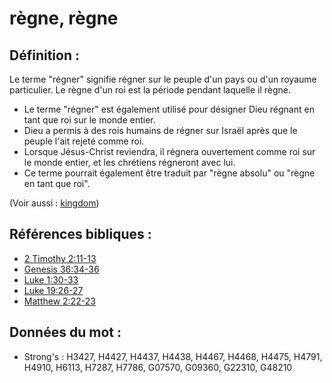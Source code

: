 # règne, règne

## Définition :

Le terme "régner" signifie régner sur le peuple d'un pays ou d'un royaume particulier. Le règne d'un roi est la période pendant laquelle il règne.

* Le terme "régner" est également utilisé pour désigner Dieu régnant en tant que roi sur le monde entier.
* Dieu a permis à des rois humains de régner sur Israël après que le peuple l'ait rejeté comme roi.
* Lorsque Jésus-Christ reviendra, il régnera ouvertement comme roi sur le monde entier, et les chrétiens régneront avec lui.
* Ce terme pourrait également être traduit par "règne absolu" ou "règne en tant que roi".

(Voir aussi : [kingdom](../other/kingdom.md))

## Références bibliques :

* [2 Timothy 2:11-13](rc://en/tn/help/2ti/02/11)
* [Genesis 36:34-36](rc://en/tn/help/gen/36/34)
* [Luke 1:30-33](rc://en/tn/help/luk/01/30)
* [Luke 19:26-27](rc://en/tn/help/luk/19/26)
* [Matthew 2:22-23](rc://en/tn/help/mat/02/22)

## Données du mot :

* Strong's : H3427, H4427, H4437, H4438, H4467, H4468, H4475, H4791, H4910, H6113, H7287, H7786, G07570, G09360, G22310, G48210
